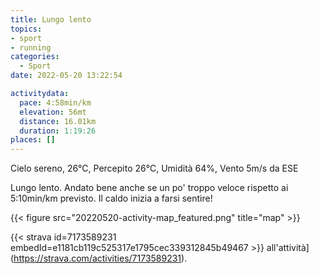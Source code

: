 ```yaml
---
title: Lungo lento
topics:
- sport
- running
categories: 
  - Sport
date: 2022-05-20 13:22:54

activitydata:
  pace: 4:58min/km
  elevation: 56mt
  distance: 16.01km
  duration: 1:19:26
places: []
---
```


Cielo sereno, 26°C, Percepito 26°C, Umidità 64%, Vento 5m/s da ESE

<!--more-->

Lungo lento. Andato bene anche se un po' troppo veloce rispetto ai 5:10min/km previsto.
Il caldo inizia a farsi sentire!

{{<  figure src="20220520-activity-map_featured.png" title="map" >}}

{{< strava id=7173589231 embedId=e1181cb119c525317e1795cec339312845b49467 >}} all'attività](https://strava.com/activities/7173589231).
